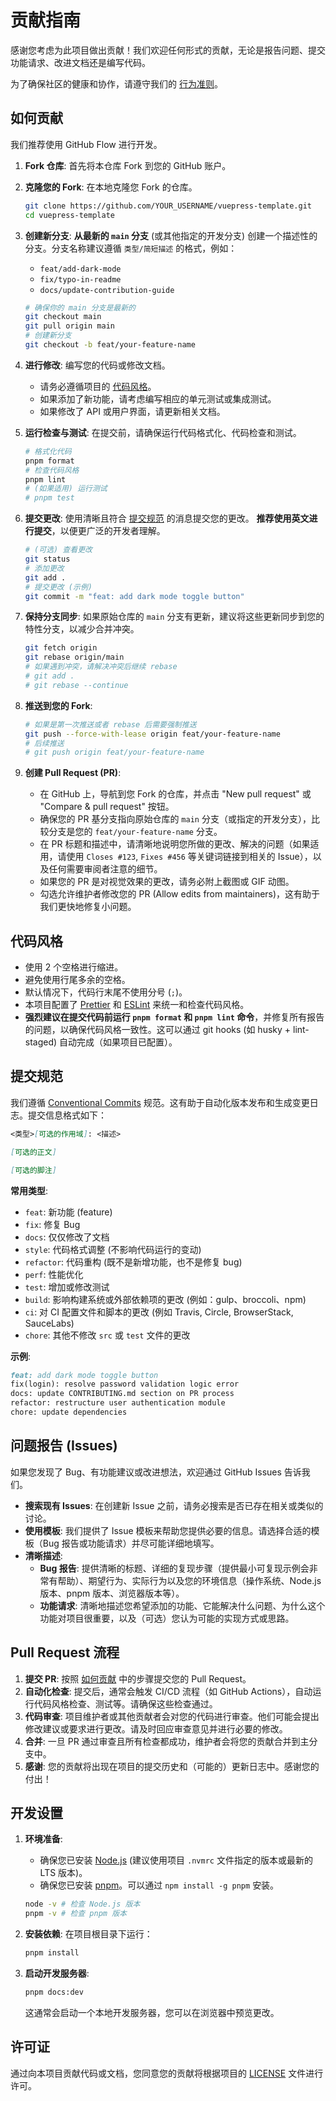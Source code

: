 # 贡献指南

感谢您考虑为此项目做出贡献！我们欢迎任何形式的贡献，无论是报告问题、提交功能请求、改进文档还是编写代码。

为了确保社区的健康和协作，请遵守我们的 [行为准则](CODE_OF_CONDUCT.md)。

## 如何贡献

我们推荐使用 GitHub Flow 进行开发。

1. **Fork 仓库**: 首先将本仓库 Fork 到您的 GitHub 账户。
2. **克隆您的 Fork**: 在本地克隆您 Fork 的仓库。

    ```bash
    git clone https://github.com/YOUR_USERNAME/vuepress-template.git
    cd vuepress-template
    ```

3. **创建新分支**: **从最新的 `main` 分支** (或其他指定的开发分支) 创建一个描述性的分支。分支名称建议遵循 `类型/简短描述` 的格式，例如：
    - `feat/add-dark-mode`
    - `fix/typo-in-readme`
    - `docs/update-contribution-guide`

    ```bash
    # 确保你的 main 分支是最新的
    git checkout main
    git pull origin main
    # 创建新分支
    git checkout -b feat/your-feature-name
    ```

4. **进行修改**: 编写您的代码或修改文档。
    - 请务必遵循项目的 [代码风格](#代码风格)。
    - 如果添加了新功能，请考虑编写相应的单元测试或集成测试。
    - 如果修改了 API 或用户界面，请更新相关文档。
5. **运行检查与测试**: 在提交前，请确保运行代码格式化、代码检查和测试。

    ```bash
    # 格式化代码
    pnpm format
    # 检查代码风格
    pnpm lint
    # (如果适用) 运行测试
    # pnpm test
    ```

6. **提交更改**: 使用清晰且符合 [提交规范](#提交规范) 的消息提交您的更改。 **推荐使用英文进行提交**，以便更广泛的开发者理解。

    ```bash
    # (可选) 查看更改
    git status
    # 添加更改
    git add .
    # 提交更改 (示例)
    git commit -m "feat: add dark mode toggle button"
    ```

7. **保持分支同步**: 如果原始仓库的 `main` 分支有更新，建议将这些更新同步到您的特性分支，以减少合并冲突。

    ```bash
    git fetch origin
    git rebase origin/main
    # 如果遇到冲突，请解决冲突后继续 rebase
    # git add .
    # git rebase --continue
    ```

8. **推送到您的 Fork**:

    ```bash
    # 如果是第一次推送或者 rebase 后需要强制推送
    git push --force-with-lease origin feat/your-feature-name
    # 后续推送
    # git push origin feat/your-feature-name
    ```

9. **创建 Pull Request (PR)**:
    - 在 GitHub 上，导航到您 Fork 的仓库，并点击 "New pull request" 或 "Compare & pull request" 按钮。
    - 确保您的 PR 基分支指向原始仓库的 `main` 分支（或指定的开发分支），比较分支是您的 `feat/your-feature-name` 分支。
    - 在 PR 标题和描述中，请清晰地说明您所做的更改、解决的问题（如果适用，请使用 `Closes #123`, `Fixes #456` 等关键词链接到相关的 Issue），以及任何需要审阅者注意的细节。
    - 如果您的 PR 是对视觉效果的更改，请务必附上截图或 GIF 动图。
    - 勾选允许维护者修改您的 PR (Allow edits from maintainers)，这有助于我们更快地修复小问题。

## 代码风格

- 使用 2 个空格进行缩进。
- 避免使用行尾多余的空格。
- 默认情况下，代码行末尾不使用分号 (`;`)。
- 本项目配置了 [Prettier](https://prettier.io/) 和 [ESLint](https://eslint.org/) 来统一和检查代码风格。
- **强烈建议在提交代码前运行 `pnpm format` 和 `pnpm lint` 命令**，并修复所有报告的问题，以确保代码风格一致性。这可以通过 git hooks (如 husky + lint-staged) 自动完成（如果项目已配置）。

## 提交规范

我们遵循 [Conventional Commits](https://www.conventionalcommits.org/) 规范。这有助于自动化版本发布和生成变更日志。提交信息格式如下：

```markdown
<类型>[可选的作用域]: <描述>

[可选的正文]

[可选的脚注]
```

**常用类型**:

- `feat`: 新功能 (feature)
- `fix`: 修复 Bug
- `docs`: 仅仅修改了文档
- `style`: 代码格式调整 (不影响代码运行的变动)
- `refactor`: 代码重构 (既不是新增功能，也不是修复 bug)
- `perf`: 性能优化
- `test`: 增加或修改测试
- `build`: 影响构建系统或外部依赖项的更改 (例如：gulp、broccoli、npm)
- `ci`: 对 CI 配置文件和脚本的更改 (例如 Travis, Circle, BrowserStack, SauceLabs)
- `chore`: 其他不修改 `src` 或 `test` 文件的更改

**示例**:

```markdown
feat: add dark mode toggle button
fix(login): resolve password validation logic error
docs: update CONTRIBUTING.md section on PR process
refactor: restructure user authentication module
chore: update dependencies
```

## 问题报告 (Issues)

如果您发现了 Bug、有功能建议或改进想法，欢迎通过 GitHub Issues 告诉我们。

- **搜索现有 Issues**: 在创建新 Issue 之前，请务必搜索是否已存在相关或类似的讨论。
- **使用模板**: 我们提供了 Issue 模板来帮助您提供必要的信息。请选择合适的模板（Bug 报告或功能请求）并尽可能详细地填写。
- **清晰描述**:
  - **Bug 报告**: 提供清晰的标题、详细的复现步骤（提供最小可复现示例会非常有帮助）、期望行为、实际行为以及您的环境信息（操作系统、Node.js 版本、pnpm 版本、浏览器版本等）。
  - **功能请求**: 清晰地描述您希望添加的功能、它能解决什么问题、为什么这个功能对项目很重要，以及（可选）您认为可能的实现方式或思路。

## Pull Request 流程

1. **提交 PR**: 按照 [如何贡献](#如何贡献) 中的步骤提交您的 Pull Request。
2. **自动化检查**: 提交后，通常会触发 CI/CD 流程（如 GitHub Actions），自动运行代码风格检查、测试等。请确保这些检查通过。
3. **代码审查**: 项目维护者或其他贡献者会对您的代码进行审查。他们可能会提出修改建议或要求进行更改。请及时回应审查意见并进行必要的修改。
4. **合并**: 一旦 PR 通过审查且所有检查都成功，维护者会将您的贡献合并到主分支中。
5. **感谢**: 您的贡献将出现在项目的提交历史和（可能的）更新日志中。感谢您的付出！

## 开发设置

1. **环境准备**:
    - 确保您已安装 [Node.js](https://nodejs.org/) (建议使用项目 `.nvmrc` 文件指定的版本或最新的 LTS 版本)。
    - 确保您已安装 [pnpm](https://pnpm.io/)。可以通过 `npm install -g pnpm` 安装。

    ```bash
    node -v # 检查 Node.js 版本
    pnpm -v # 检查 pnpm 版本
    ```

2. **安装依赖**: 在项目根目录下运行：

    ```bash
    pnpm install
    ```

3. **启动开发服务器**:

    ```bash
    pnpm docs:dev
    ```

    这通常会启动一个本地开发服务器，您可以在浏览器中预览更改。

## 许可证

通过向本项目贡献代码或文档，您同意您的贡献将根据项目的 [LICENSE](LICENSE) 文件进行许可。
